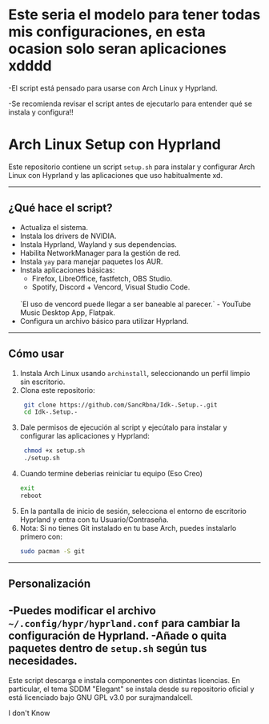 # Este seria el modelo para tener todas mis configuraciones, en esta ocasion solo seran aplicaciones xdddd
-El script está pensado para usarse con Arch Linux y Hyprland.

-Se recomienda revisar el script antes de ejecutarlo para entender qué se instala y configura!!

# Arch Linux Setup con Hyprland

Este repositorio contiene un script `setup.sh` para instalar y configurar Arch Linux con Hyprland y las aplicaciones que uso habitualmente xd.

---

## ¿Qué hace el script?

- Actualiza el sistema.
- Instala los drivers de NVIDIA.
- Instala Hyprland, Wayland y sus dependencias.
- Habilita NetworkManager para la gestión de red.
- Instala `yay` para manejar paquetes los AUR.
- Instala aplicaciones básicas:
  - Firefox, LibreOffice, fastfetch, OBS Studio.
  - Spotify, Discord + Vencord, Visual Studio Code.
  <br>
    `El uso de vencord puede llegar a ser baneable al parecer.`
  - YouTube Music Desktop App, Flatpak.
- Configura un archivo básico para utilizar Hyprland.

---

## Cómo usar

1. Instala Arch Linux usando `archinstall`, seleccionando un perfil limpio sin escritorio.
2. Clona este repositorio:
   ```bash
    git clone https://github.com/SancRbna/Idk-.Setup.-.git
    cd Idk-.Setup.-
3. Dale permisos de ejecución al script y ejecútalo para instalar y configurar las aplicaciones y Hyprland:
   ```bash
    chmod +x setup.sh
    ./setup.sh
5. Cuando termine deberias reiniciar tu equipo (Eso Creo)
   ```bash
   exit
   reboot
7. En la pantalla de inicio de sesión, selecciona el entorno de escritorio Hyprland y entra con tu Usuario/Contraseña.
8. Nota: Si no tienes Git instalado en tu base Arch, puedes instalarlo primero con:
   ```bash
   sudo pacman -S git
---

## Personalización
  -Puedes modificar el archivo `~/.config/hypr/hyprland.conf` para cambiar la configuración de Hyprland.
  -Añade o quita paquetes dentro de `setup.sh` según tus necesidades.
---
Este script descarga e instala componentes con distintas licencias.
En particular, el tema SDDM "Elegant" se instala desde su repositorio oficial
y está licenciado bajo GNU GPL v3.0 por surajmandalcell.

I don't Know
